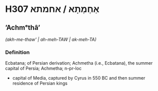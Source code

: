 # H307 אַחְמְתָא / אחמתא

## ʼAchmᵉthâʼ

_(akh-me-thaw' | ah-meh-TAW | ak-meh-TA)_

### Definition

Ecbatana; of Persian derivation; Achmetha (i.e., Ecbatana), the summer capital of Persia; Achmetha; n-pr-loc

- capital of Media, captured by Cyrus in 550 BC and then summer residence of Persian kings
